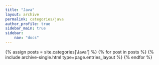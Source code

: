 ```yaml
---
title: "Java"
layout: archive
permalink: categories/java
author_profile: true
sidebar_main: true
sidebar:
    nav: "docs"
---
```



{% assign posts = site.categories['Java'] %}
{% for post in posts %} {% include archive-single.html type=page.entries_layout %} {% endfor %}